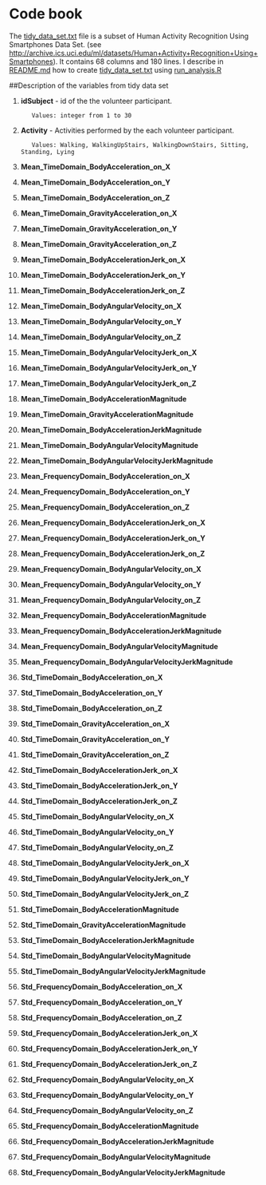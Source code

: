 # Code book

The [tidy_data_set.txt](./tidy_data_set.txt) file is a subset of Human Activity Recognition Using Smartphones Data Set. (see http://archive.ics.uci.edu/ml/datasets/Human+Activity+Recognition+Using+Smartphones). It contains 68 columns and 180 lines.
I describe in [README.md](./README.md) how to create [tidy_data_set.txt](./tidy_data_set.txt) using 
[run_analysis.R](./run_analysis.R)

##Description of the variables from tidy data set

1. **idSubject**  - id of the  the volunteer participant. 

          Values: integer from 1 to 30

2. **Activity**   - Activities performed by the each volunteer participant.<Enter> 

          Values: Walking, WalkingUpStairs, WalkingDownStairs, Sitting, Standing, Lying

3. **Mean_TimeDomain_BodyAcceleration_on_X** 

4. **Mean_TimeDomain_BodyAcceleration_on_Y** 

5. **Mean_TimeDomain_BodyAcceleration_on_Z** 

6. **Mean_TimeDomain_GravityAcceleration_on_X** 

7. **Mean_TimeDomain_GravityAcceleration_on_Y** 

8. **Mean_TimeDomain_GravityAcceleration_on_Z** 

9. **Mean_TimeDomain_BodyAccelerationJerk_on_X** 

10. **Mean_TimeDomain_BodyAccelerationJerk_on_Y** 

11. **Mean_TimeDomain_BodyAccelerationJerk_on_Z** 

12. **Mean_TimeDomain_BodyAngularVelocity_on_X** 

13. **Mean_TimeDomain_BodyAngularVelocity_on_Y** 

14. **Mean_TimeDomain_BodyAngularVelocity_on_Z** 

15. **Mean_TimeDomain_BodyAngularVelocityJerk_on_X** 

16. **Mean_TimeDomain_BodyAngularVelocityJerk_on_Y** 

17. **Mean_TimeDomain_BodyAngularVelocityJerk_on_Z** 

18. **Mean_TimeDomain_BodyAccelerationMagnitude** 

19. **Mean_TimeDomain_GravityAccelerationMagnitude** 

20. **Mean_TimeDomain_BodyAccelerationJerkMagnitude** 

21. **Mean_TimeDomain_BodyAngularVelocityMagnitude** 

22. **Mean_TimeDomain_BodyAngularVelocityJerkMagnitude** 

23. **Mean_FrequencyDomain_BodyAcceleration_on_X** 

24. **Mean_FrequencyDomain_BodyAcceleration_on_Y** 

25. **Mean_FrequencyDomain_BodyAcceleration_on_Z** 

26. **Mean_FrequencyDomain_BodyAccelerationJerk_on_X** 

27. **Mean_FrequencyDomain_BodyAccelerationJerk_on_Y** 

28. **Mean_FrequencyDomain_BodyAccelerationJerk_on_Z** 

29. **Mean_FrequencyDomain_BodyAngularVelocity_on_X** 

30. **Mean_FrequencyDomain_BodyAngularVelocity_on_Y**

31. **Mean_FrequencyDomain_BodyAngularVelocity_on_Z** 

32. **Mean_FrequencyDomain_BodyAccelerationMagnitude** 

33. **Mean_FrequencyDomain_BodyAccelerationJerkMagnitude**

34. **Mean_FrequencyDomain_BodyAngularVelocityMagnitude**

35. **Mean_FrequencyDomain_BodyAngularVelocityJerkMagnitude** 

36. **Std_TimeDomain_BodyAcceleration_on_X** 

37. **Std_TimeDomain_BodyAcceleration_on_Y** 

38. **Std_TimeDomain_BodyAcceleration_on_Z**

39. **Std_TimeDomain_GravityAcceleration_on_X**

40. **Std_TimeDomain_GravityAcceleration_on_Y** 

41. **Std_TimeDomain_GravityAcceleration_on_Z** 

42. **Std_TimeDomain_BodyAccelerationJerk_on_X** 

43. **Std_TimeDomain_BodyAccelerationJerk_on_Y** 

44. **Std_TimeDomain_BodyAccelerationJerk_on_Z** 

45. **Std_TimeDomain_BodyAngularVelocity_on_X** 

46. **Std_TimeDomain_BodyAngularVelocity_on_Y** 

47. **Std_TimeDomain_BodyAngularVelocity_on_Z** 

48. **Std_TimeDomain_BodyAngularVelocityJerk_on_X** 

49. **Std_TimeDomain_BodyAngularVelocityJerk_on_Y** 

50. **Std_TimeDomain_BodyAngularVelocityJerk_on_Z** 

51. **Std_TimeDomain_BodyAccelerationMagnitude** 

52. **Std_TimeDomain_GravityAccelerationMagnitude** 

53. **Std_TimeDomain_BodyAccelerationJerkMagnitude** 

54. **Std_TimeDomain_BodyAngularVelocityMagnitude** 

55. **Std_TimeDomain_BodyAngularVelocityJerkMagnitude** 

56. **Std_FrequencyDomain_BodyAcceleration_on_X** 

57. **Std_FrequencyDomain_BodyAcceleration_on_Y** 

58. **Std_FrequencyDomain_BodyAcceleration_on_Z** 

59. **Std_FrequencyDomain_BodyAccelerationJerk_on_X** 

60. **Std_FrequencyDomain_BodyAccelerationJerk_on_Y** 

61. **Std_FrequencyDomain_BodyAccelerationJerk_on_Z** 

62. **Std_FrequencyDomain_BodyAngularVelocity_on_X** 

63. **Std_FrequencyDomain_BodyAngularVelocity_on_Y** 

64. **Std_FrequencyDomain_BodyAngularVelocity_on_Z** 

65. **Std_FrequencyDomain_BodyAccelerationMagnitude** 

66. **Std_FrequencyDomain_BodyAccelerationJerkMagnitude** 

67. **Std_FrequencyDomain_BodyAngularVelocityMagnitude**

68. **Std_FrequencyDomain_BodyAngularVelocityJerkMagnitude**

